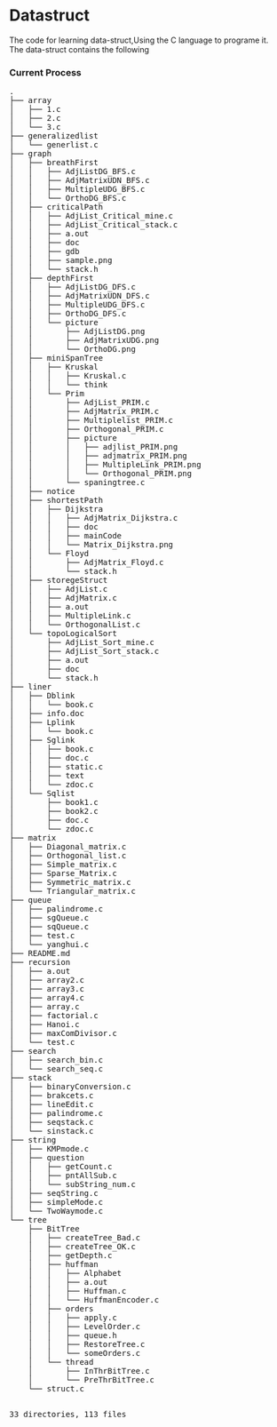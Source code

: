 # Datastruct

The code for learning data-struct,Using the C language to programe it.<br>
The data-struct contains the following <br>

<h3>Current Process</h3>
<pre>
.
├── array
│   ├── 1.c
│   ├── 2.c
│   └── 3.c
├── generalizedlist
│   └── generlist.c
├── graph
│   ├── breathFirst
│   │   ├── AdjListDG_BFS.c
│   │   ├── AdjMatrixUDN_BFS.c
│   │   ├── MultipleUDG_BFS.c
│   │   └── OrthoDG_BFS.c
│   ├── criticalPath
│   │   ├── AdjList_Critical_mine.c
│   │   ├── AdjList_Critical_stack.c
│   │   ├── a.out
│   │   ├── doc
│   │   ├── gdb
│   │   ├── sample.png
│   │   └── stack.h
│   ├── depthFirst
│   │   ├── AdjListDG_DFS.c
│   │   ├── AdjMatrixUDN_DFS.c
│   │   ├── MultipleUDG_DFS.c
│   │   ├── OrthoDG_DFS.c
│   │   └── picture
│   │       ├── AdjListDG.png
│   │       ├── AdjMatrixUDG.png
│   │       └── OrthoDG.png
│   ├── miniSpanTree
│   │   ├── Kruskal
│   │   │   ├── Kruskal.c
│   │   │   └── think
│   │   └── Prim
│   │       ├── AdjList_PRIM.c
│   │       ├── AdjMatrix_PRIM.c
│   │       ├── Multiplelist_PRIM.c
│   │       ├── Orthogonal_PRIM.c
│   │       ├── picture
│   │       │   ├── adjlist_PRIM.png
│   │       │   ├── adjmatrix_PRIM.png
│   │       │   ├── MultipleLink_PRIM.png
│   │       │   └── Orthogonal_PRIM.png
│   │       └── spaningtree.c
│   ├── notice
│   ├── shortestPath
│   │   ├── Dijkstra
│   │   │   ├── AdjMatrix_Dijkstra.c
│   │   │   ├── doc
│   │   │   ├── mainCode
│   │   │   └── Matrix_Dijkstra.png
│   │   └── Floyd
│   │       ├── AdjMatrix_Floyd.c
│   │       └── stack.h
│   ├── storegeStruct
│   │   ├── AdjList.c
│   │   ├── AdjMatrix.c
│   │   ├── a.out
│   │   ├── MultipleLink.c
│   │   └── OrthogonalList.c
│   └── topoLogicalSort
│       ├── AdjList_Sort_mine.c
│       ├── AdjList_Sort_stack.c
│       ├── a.out
│       ├── doc
│       └── stack.h
├── liner
│   ├── Dblink
│   │   └── book.c
│   ├── info.doc
│   ├── Lplink
│   │   └── book.c
│   ├── Sglink
│   │   ├── book.c
│   │   ├── doc.c
│   │   ├── static.c
│   │   ├── text
│   │   └── zdoc.c
│   └── Sqlist
│       ├── book1.c
│       ├── book2.c
│       ├── doc.c
│       └── zdoc.c
├── matrix
│   ├── Diagonal_matrix.c
│   ├── Orthogonal_list.c
│   ├── Simple_matrix.c
│   ├── Sparse_Matrix.c
│   ├── Symmetric_matrix.c
│   └── Triangular_matrix.c
├── queue
│   ├── palindrome.c
│   ├── sgQueue.c
│   ├── sqQueue.c
│   ├── test.c
│   └── yanghui.c
├── README.md
├── recursion
│   ├── a.out
│   ├── array2.c
│   ├── array3.c
│   ├── array4.c
│   ├── array.c
│   ├── factorial.c
│   ├── Hanoi.c
│   ├── maxComDivisor.c
│   └── test.c
├── search
│   ├── search_bin.c
│   └── search_seq.c
├── stack
│   ├── binaryConversion.c
│   ├── brakcets.c
│   ├── lineEdit.c
│   ├── palindrome.c
│   ├── seqstack.c
│   └── sinstack.c
├── string
│   ├── KMPmode.c
│   ├── question
│   │   ├── getCount.c
│   │   ├── pntAllSub.c
│   │   └── subString_num.c
│   ├── seqString.c
│   ├── simpleMode.c
│   └── TwoWaymode.c
└── tree
    ├── BitTree
    │   ├── createTree_Bad.c
    │   ├── createTree_OK.c
    │   ├── getDepth.c
    │   ├── huffman
    │   │   ├── Alphabet
    │   │   ├── a.out
    │   │   ├── Huffman.c
    │   │   └── HuffmanEncoder.c
    │   ├── orders
    │   │   ├── apply.c
    │   │   ├── LevelOrder.c
    │   │   ├── queue.h
    │   │   ├── RestoreTree.c
    │   │   └── someOrders.c
    │   └── thread
    │       ├── InThrBitTree.c
    │       └── PreThrBitTree.c
    └── struct.c

33 directories, 113 files
</pre>
